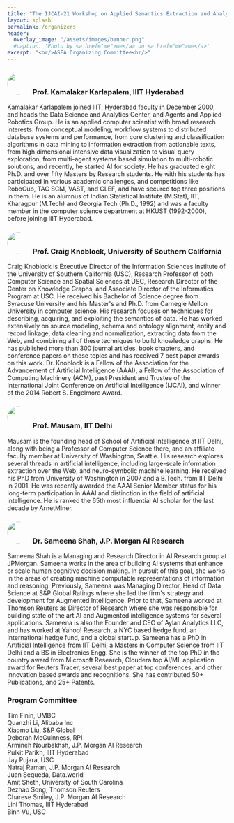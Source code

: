 ```yaml
---
title: "The IJCAI-21 Workshop on Applied Semantics Extraction and Analytics (ASEA)"
layout: splash
permalink: /organizers
header:
  overlay_image: "/assets/images/banner.png"
  #caption: 'Photo by <a href="me">me</a> on <a href="me">me</a>'
excerpt: "<br/>ASEA Organizing Committee<br/>"
---
```

<div>
</div>
<h3><img src="/ijcai-asea2021/assets/images/kamal.jpg" style="height:50px; border-radius:50%; margin-right:8px;">Prof. Kamalakar Karlapalem, IIIT Hyderabad</h3>
Kamalakar Karlapalem joined IIIT, Hyderabad faculty in December 2000, and heads the Data Science and Analytics Center,
and Agents and Applied Robotics Group. He is an applied computer scientist with broad research interests: from conceptual
modeling, workflow systems to distributed database systems and performance, from core clustering and classification
algorithms in data mining to information extraction from actionable texts, from high dimensional intensive data visualization to
visual query exploration, from multi-agent systems based simulation to multi-robotic solutions, and recently, he started AI for
society. He has graduated eight Ph.D. and over fifty Masters by Research students. He with his students has participated in
various academic challenges, and competitions like RoboCup, TAC SCM, VAST, and CLEF, and have secured top three
positions in them. He is an alumnus of Indian Statistical Institute (M.Stat), IIT, Kharagpur (M.Tech) and Georgia Tech (Ph.D., 1992) and was a faculty member in the computer science department at HKUST (1992-2000), before joining IIIT Hyderabad.

<h3><img src="/ijcai-asea2021/assets/images/knoblock.jpg" style="height:50px; border-radius:50%; margin-right:8px;">Prof. Craig Knoblock, University of Southern California</h3>
Craig Knoblock is Executive Director of the Information Sciences Institute of the University of Southern California (USC),
Research Professor of both Computer Science and Spatial Sciences at USC, Research Director of the Center on Knowledge
Graphs, and Associate Director of the Informatics Program at USC.
He received his Bachelor of Science degree from Syracuse University and his Master's and Ph.D. from Carnegie Mellon
University in computer science. His research focuses on techniques for describing, acquiring, and exploiting the semantics of
data. He has worked extensively on source modeling, schema and ontology alignment, entity and record linkage, data cleaning
and normalization, extracting data from the Web, and combining all of these techniques to build knowledge graphs. He has
published more than 300 journal articles, book chapters, and conference papers on these topics and has received 7 best
paper awards on this work. Dr. Knoblock is a Fellow of the Association for the Advancement of Artificial Intelligence (AAAI), a Fellow of the Association of Computing Machinery (ACM), past President and Trustee of the International Joint Conference on Artificial Intelligence
(IJCAI), and winner of the 2014 Robert S. Engelmore Award.

<h3><img src="/ijcai-asea2021/assets/images/mausam.jpg" style="height:50px; border-radius:50%; margin-right:8px;">Prof. Mausam, IIT Delhi</h3>
Mausam is the founding head of School of Artificial Intelligence at IIT Delhi, along with being a Professor of Computer Science
there, and an affiliate faculty member at University of Washington, Seattle. His research explores several threads in artificial
intelligence, including large-scale information extraction over the Web, and neuro-symbolic machine learning. He received his
PhD from University of Washington in 2007 and a B.Tech. from IIT Delhi in 2001. He was recently awarded the AAAI Senior
Member status for his long-term participation in AAAI and distinction in the field of artificial intelligence. He is ranked the 65th
most influential AI scholar for the last decade by ArnetMiner.

<h3><img src="/ijcai-asea2021/assets/images/sameena.jpg" style="height:50px; border-radius:50%; margin-right:8px;">Dr. Sameena Shah, J.P. Morgan AI Research</h3>
Sameena Shah is a Managing and Research Director in AI Research group at JPMorgan. Sameena works in the area of
building AI systems that enhance or scale human cognitive decision making. In pursuit of this goal, she works in the areas of
creating machine computable representations of information and reasoning. Previously, Sameena was Managing Director, Head of Data Science at S&P Global Ratings where she led the firm's strategy and development for Augmented Intelligence. Prior to that, Sameena worked at Thomson Reuters as Director of Research where she was responsible for building state of the art AI and Augmented intelligence systems for several applications. Sameena is also the Founder and CEO of Aylan Analytics LLC, and has worked at Yahoo! Research, a NYC based hedge
fund, an International hedge fund, and a global startup. Sameena has a PhD in Artificial Intelligence from IIT Delhi, a Masters in Computer Science from IIT Delhi and a BS in Electronics Engg. She is the winner of the top PhD in the country award from Microsoft Research, Cloudera top AI/ML application award for Reuters Tracer, several best paper at top conferences, and other innovation based awards and recognitions. She has contributed 50+ Publications, and 25+ Patents.

<h3>Program Committee</h3>
Tim Finin, UMBC<br>
Quanzhi Li, Alibaba Inc<br>
Xiaomo Liu, S&P Global<br>
Deborah McGuinness, RPI<br>
Armineh Nourbakhsh, J.P. Morgan AI Research<br>
Pulkit Parikh, IIIT Hyderabad<br>
Jay Pujara, USC<br>
Natraj Raman, J.P. Morgan AI Research<br>
Juan Sequeda, Data.world<br>
Amit Sheth, University of South Carolina<br>
Dezhao Song, Thomson Reuters<br>
Charese Smiley, J.P. Morgan AI Research<br>
Lini Thomas, IIIT Hyderabad<br>
Binh Vu, USC<br>





